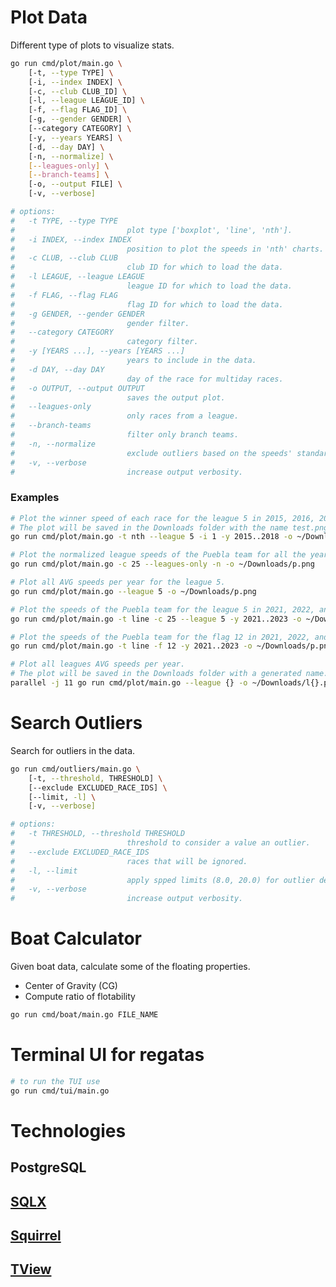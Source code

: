 # Plot Data

Different type of plots to visualize stats.

```sh
go run cmd/plot/main.go \
	[-t, --type TYPE] \
	[-i, --index INDEX] \
	[-c, --club CLUB_ID] \
	[-l, --league LEAGUE_ID] \
	[-f, --flag FLAG_ID] \
	[-g, --gender GENDER] \
	[--category CATEGORY] \
	[-y, --years YEARS] \
	[-d, --day DAY] \
	[-n, --normalize] \
	[--leagues-only] \
	[--branch-teams] \
	[-o, --output FILE] \
	[-v, --verbose]

# options:
#   -t TYPE, --type TYPE
#                         plot type ['boxplot', 'line', 'nth'].
#   -i INDEX, --index INDEX
#                         position to plot the speeds in 'nth' charts.
#   -c CLUB, --club CLUB
#                         club ID for which to load the data.
#   -l LEAGUE, --league LEAGUE
#                         league ID for which to load the data.
#   -f FLAG, --flag FLAG
#                         flag ID for which to load the data.
#   -g GENDER, --gender GENDER
#                         gender filter.
#   --category CATEGORY
#                         category filter.
#   -y [YEARS ...], --years [YEARS ...]
#                         years to include in the data.
#   -d DAY, --day DAY
#                         day of the race for multiday races.
#   -o OUTPUT, --output OUTPUT
#                         saves the output plot.
#   --leagues-only
#                         only races from a league.
#   --branch-teams
#                         filter only branch teams.
#   -n, --normalize
#                         exclude outliers based on the speeds' standard deviation.
#   -v, --verbose
#                         increase output verbosity.
```

### Examples

```sh
# Plot the winner speed of each race for the league 5 in 2015, 2016, 2017, and 2018.
# The plot will be saved in the Downloads folder with the name test.png.
go run cmd/plot/main.go -t nth --league 5 -i 1 -y 2015..2018 -o ~/Downloads/p.png
```

```sh
# Plot the normalized league speeds of the Puebla team for all the years.
go run cmd/plot/main.go -c 25 --leagues-only -n -o ~/Downloads/p.png
```

```sh
# Plot all AVG speeds per year for the league 5.
go run cmd/plot/main.go --league 5 -o ~/Downloads/p.png
```

```sh
# Plot the speeds of the Puebla team for the league 5 in 2021, 2022, and 2023.
go run cmd/plot/main.go -t line -c 25 --league 5 -y 2021..2023 -o ~/Downloads/p.png
```

```sh
# Plot the speeds of the Puebla team for the flag 12 in 2021, 2022, and 2023.
go run cmd/plot/main.go -t line -f 12 -y 2021..2023 -o ~/Downloads/p.png
```

```sh
# Plot all leagues AVG speeds per year.
# The plot will be saved in the Downloads folder with a generated name.
parallel -j 11 go run cmd/plot/main.go --league {} -o ~/Downloads/l{}.png ::: $(seq 1 11)
```

# Search Outliers

Search for outliers in the data.

```sh
go run cmd/outliers/main.go \
	[-t, --threshold, THRESHOLD] \
	[--exclude EXCLUDED_RACE_IDS] \
	[--limit, -l] \
	[-v, --verbose]

# options:
#   -t THRESHOLD, --threshold THRESHOLD
#                         threshold to consider a value an outlier.
#   --exclude EXCLUDED_RACE_IDS
#                         races that will be ignored.
#   -l, --limit
#                         apply spped limits (8.0, 20.0) for outlier detection.
#   -v, --verbose
#                         increase output verbosity.
```

# Boat Calculator

Given boat data, calculate some of the floating properties.

- Center of Gravity (CG)
- Compute ratio of flotability

```sh
go run cmd/boat/main.go FILE_NAME
```

# Terminal UI for regatas

```sh
# to run the TUI use
go run cmd/tui/main.go
```

# Technologies

## PostgreSQL

## [SQLX](https://github.com/jmoiron/sqlx)

## [Squirrel](https://github.com/Masterminds/squirrel)

## [TView](https://github.com/rivo/tview)
